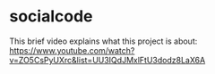 socialcode
==========

This brief video explains what this project is about:
https://www.youtube.com/watch?v=ZO5CsPyUXrc&list=UU3IQdJMxlFtU3dodz8LaX6A
